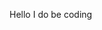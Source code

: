 Hello I do be coding

<picture>
 <source media="(prefers-color-scheme: dark)" srcset="(https://pokewalls.files.wordpress.com/2011/12/501oshawott1600x1200.jpg)">
 <source media="(prefers-color-scheme: light)" srcset="(https://pokewalls.files.wordpress.com/2011/12/501oshawott1600x1200.jpg)https://pokewalls.files.wordpress.com/2011/12/501oshawott1600x1200.jpg">
 <img alt="YOUR-ALT-TEXT" src="https://pokewalls.files.wordpress.com/2011/12/501oshawott1600x1200.jpg>
</picture>

